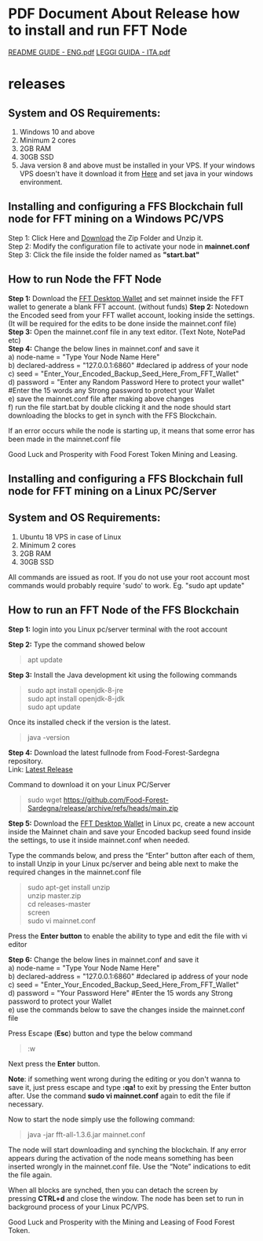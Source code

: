 # PDF Document About Release how to install and run FFT Node 
[README GUIDE - ENG.pdf](https://github.com/Food-Forest-Sardegna/release/files/7710336/README.-.ENG.pdf)
[LEGGI GUIDA - ITA.pdf](https://github.com/Food-Forest-Sardegna/release/files/7710337/README.-.ITA.pdf)


# releases
## System and OS Requirements:<br>
1. Windows 10 and above
2. Minimum 2 cores
3. 2GB RAM
4. 30GB SSD
2. Java version 8 and above must be installed in your VPS. If your windows VPS doesn't have it download it from [Here](https://www.java.com/en/download/) and set java in your windows environment.
## Installing and configuring a FFS Blockchain full node for FFT mining on a Windows PC/VPS<br>
 Step 1: Click Here and [Download](https://github.com/Food-Forest-Sardegna/release/archive/refs/heads/main.zip) the Zip Folder and Unzip it.<br>
 Step 2: Modify the configuration file to activate your node in **mainnet.conf**<br>
 Step 3: Click the file inside the folder named as **"start.bat"**

## How to run Node the FFT Node
**Step 1:** Download the [FFT Desktop Wallet](https://github.com/Food-Forest-Sardegna/FFTfx-Wallet/archive/refs/heads/main.zip) and set mainnet inside the FFT wallet to generate a blank FFT account. (without funds) 
**Step 2:** Notedown the Encoded seed from your FFT wallet account, looking inside the settings. (It will be required for the edits to be done inside the mainnet.conf file)<br>
**Step 3:** Open the mainnet.conf file in any text editor. (Text Note, NotePad etc)<br>
**Step 4:** Change the below lines in mainnet.conf and save it<br>
a) node-name = "Type Your Node Name Here"<br>
b) declared-address = "127.0.0.1:6860" #declared ip address of your node<br>
c) seed = "Enter_Your_Encoded_Backup_Seed_Here_From_FFT_Wallet" <br>
d) password = "Enter any Random Password Here to protect your wallet" #Enter the 15 words any Strong password to protect your Wallet<br>
e) save the mainnet.conf file after making above changes <br>
f) run the file start.bat by double clicking it and the node should start downloading the blocks to get in synch with the FFS Blockchain.<br>

If an error occurs while the node is starting up, it means that some error has been made in the mainnet.conf file

Good Luck and Prosperity with Food Forest Token Mining and Leasing.

## Installing and configuring a  FFS Blockchain full node for FFT mining on a Linux PC/Server
## System and OS Requirements:<br>
1. Ubuntu 18 VPS in case of Linux<br>
2. Minimum 2 cores<br>
3. 2GB RAM<br>
4. 30GB SSD<br>

All commands are issued as root. If you do not use your root account most commands would probably require 'sudo' to work. Eg. "sudo apt update"<br>

## How to run an FFT Node of the FFS Blockchain

**Step 1:** login into you Linux pc/server terminal with the root account<br>

**Step 2:** Type the command showed below<br>
>apt update<br>
 
**Step 3:** Install the Java development kit using the following commands<br>
> sudo apt install openjdk-8-jre <br>
> sudo apt install openjdk-8-jdk <br>
> sudo apt update <br>

Once its installed check if the version is the latest.
> java -version

**Step 4:** Download the latest fullnode from Food-Forest-Sardegna repository.<br>
Link: [Latest Release](https://github.com/Food-Forest-Sardegna/release/archive/refs/heads/main.zip)

Command to download it on your Linux PC/Server<br>
> sudo wget https://github.com/Food-Forest-Sardegna/release/archive/refs/heads/main.zip<br>

**Step 5:** Download the [FFT Desktop Wallet](https://github.com/Food-Forest-Sardegna/FFTfx-Wallet/archive/refs/heads/main.zip) in Linux pc, create a new account inside the Mainnet chain and save your Encoded backup seed found inside the settings, to use it inside mainnet.conf when needed.

Type the commands below, and press the “Enter” button after each of them, to install Unzip in your Linux pc/server and being able next to make the required changes in the mainnet.conf file<br>
> sudo apt-get install unzip<br>
> unzip master.zip<br>
> cd releases-master<br>
> screen<br>
> sudo vi mainnet.conf<br>

Press the **Enter button** to enable the ability to type and edit the file with vi editor<br>

**Step 6:** Change the below lines in mainnet.conf and save it<br>
a) node-name = "Type Your Node Name Here"<br>
b) declared-address = "127.0.0.1:6860" #declared ip address of your node<br>
c) seed = "Enter_Your_Encoded_Backup_Seed_Here_From_FFT_Wallet"<br>
d) password = "Your Password Here" #Enter the 15 words any Strong password to protect your Wallet<br>
e) use the commands below to save the changes inside the mainnet.conf file <br>

Press Escape (**Esc**) button and type the below command 
>:w

Next press the **Enter** button.

**Note**: if something went wrong during the editing or you don't wanna to save it, just press escape and type **:qa!** to exit by pressing the Enter button after. Use the command **sudo vi mainnet.conf** again to edit the file if necessary.

Now to start the node simply use the following command:
>java -jar fft-all-1.3.6.jar mainnet.conf

The node will start downloading and synching the blockchain. If any error appears during the activation of the node means something has been inserted wrongly in the mainnet.conf file. Use the “Note” indications to edit the file again.

When all blocks are synched, then you can detach the screen by pressing **CTRL+d** and close the window. The node has been set to run in background process of your Linux PC/VPS.

Good Luck and Prosperity with the Mining and Leasing of Food Forest Token.
